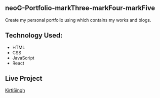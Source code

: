 ## neoG-Portfolio-markThree-markFour-markFive
Create my personal portfolio using which contains my works and blogs.

## Technology Used:
* HTML
* CSS
* JavaScript
* React

## Live Project
[KirtiSingh](https://kirtisingh.netlify.app/)


